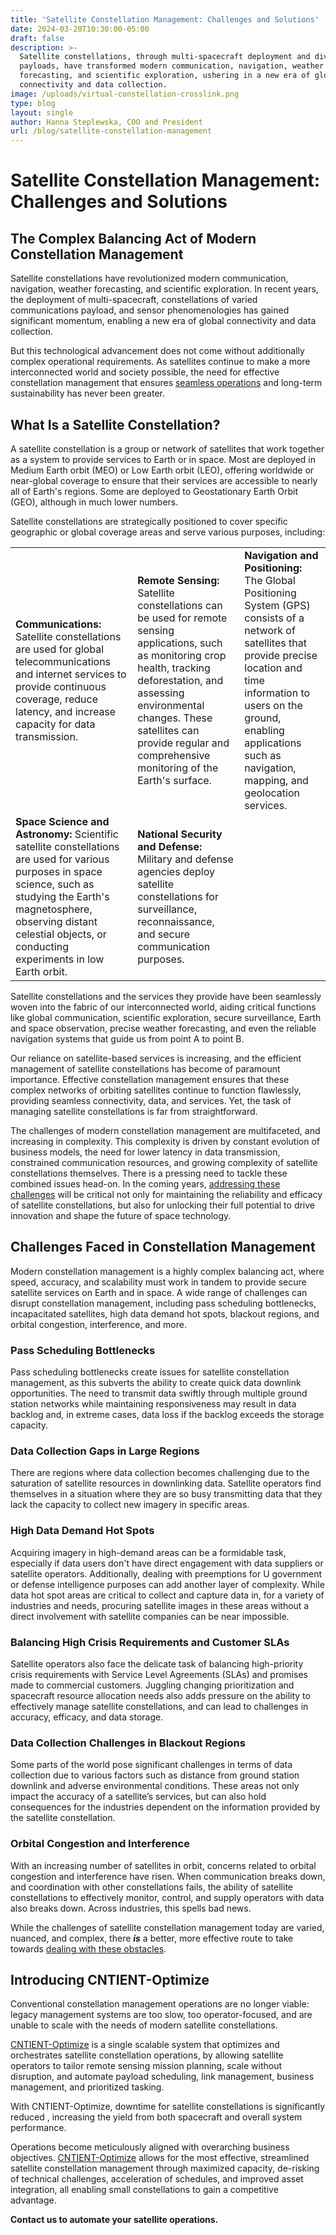```yaml
---
title: 'Satellite Constellation Management: Challenges and Solutions'
date: 2024-03-20T10:30:00-05:00
draft: false
description: >-
  Satellite constellations, through multi-spacecraft deployment and diverse
  payloads, have transformed modern communication, navigation, weather
  forecasting, and scientific exploration, ushering in a new era of global
  connectivity and data collection.
image: /uploads/virtual-constellation-crosslink.png
type: blog
layout: single
author: Hanna Steplewska, COO and President
url: /blog/satellite-constellation-management
---
```

# Satellite Constellation Management: Challenges and Solutions

## The Complex Balancing Act of Modern Constellation Management

Satellite constellations have revolutionized modern communication, navigation, weather forecasting, and scientific exploration. In recent years, the deployment of multi-spacecraft, constellations of varied communications payload, and sensor phenomenologies has gained significant momentum, enabling a new era of global connectivity and data collection.

But this technological advancement does not come without additionally complex operational requirements. As satellites continue to make a more interconnected world and society possible, the need for effective constellation management that ensures [seamless operations](https://cognitivespace.com/blog/automated-satellite-operations-pioneering-the-future-of-constellation-management/) and long-term sustainability has never been greater.

## What Is a Satellite Constellation?

A satellite constellation is a group or network of satellites that work together as a system to provide services to Earth or in space. Most are deployed in Medium Earth orbit (MEO) or Low Earth orbit (LEO), offering worldwide or near-global coverage to ensure that their services are accessible to nearly all of Earth's regions. Some are deployed to Geostationary Earth Orbit (GEO), although in much lower numbers.

Satellite constellations are strategically positioned to cover specific geographic or global coverage areas and serve various purposes, including:

<table><tbody><tr><td><strong>Communications:</strong> Satellite constellations are used for global telecommunications and internet services to provide continuous coverage, reduce latency, and increase capacity for data transmission.</td><td><strong>Remote Sensing:</strong> Satellite constellations can be used for remote sensing applications, such as monitoring crop health, tracking deforestation, and assessing environmental changes. These satellites can provide regular and comprehensive monitoring of the Earth's surface.</td><td><strong>Navigation and Positioning:</strong> The Global Positioning System (GPS) consists of a network of satellites that provide precise location and time information to users on the ground, enabling applications such as navigation, mapping, and geolocation services.</td></tr><tr><td><strong>Space Science and Astronomy:</strong> Scientific satellite constellations are used for various purposes in space science, such as studying the Earth's magnetosphere, observing distant celestial objects, or conducting experiments in low Earth orbit.</td><td><strong>National Security and Defense:</strong> Military and defense agencies deploy satellite constellations for surveillance, reconnaissance, and secure communication purposes.</td><td></td></tr></tbody></table>

Satellite constellations and the services they provide have been seamlessly woven into the fabric of our interconnected world, aiding critical functions like global communication, scientific exploration, secure surveillance, Earth and space observation, precise weather forecasting, and even the reliable navigation systems that guide us from point A to point B.

Our reliance on satellite-based services is increasing, and the efficient management of satellite constellations has become of paramount importance. Effective constellation management ensures that these complex networks of orbiting satellites continue to function flawlessly, providing seamless connectivity, data, and services. Yet, the task of managing satellite constellations is far from straightforward.

The challenges of modern constellation management are multifaceted, and increasing in complexity. This complexity is driven by constant evolution of business models, the need for lower latency in data transmission, constrained communication resources, and growing complexity of satellite constellations themselves. There is a pressing need to tackle these combined issues head-on. In the coming years, [addressing these challenges](https://www.cognitivespace.com/blog/2023/role-of-ai-and-ml-in-satellite-constellation-management/) will be critical not only for maintaining the reliability and efficacy of satellite constellations, but also for unlocking their full potential to drive innovation and shape the future of space technology.

## Challenges Faced in Constellation Management

Modern constellation management is a highly complex balancing act, where speed, accuracy, and scalability must work in tandem to provide secure satellite services on Earth and in space. A wide range of challenges can disrupt constellation management, including pass scheduling bottlenecks, incapacitated satellites, high data demand hot spots, blackout regions, and orbital congestion, interference, and more.

### Pass Scheduling Bottlenecks

Pass scheduling bottlenecks create issues for satellite constellation management, as this subverts the ability to create quick data downlink opportunities. The need to transmit data swiftly through multiple ground station networks while maintaining responsiveness may result in data backlog and, in extreme cases, data loss if the backlog exceeds the storage capacity.

### Data Collection Gaps in Large Regions

There are regions where data collection becomes challenging due to the saturation of satellite resources in downlinking data. Satellite operators find themselves in a situation where they are so busy transmitting data that they lack the capacity to collect new imagery in specific areas.

### High Data Demand Hot Spots

Acquiring imagery in high-demand areas can be a formidable task, especially if data users don't have direct engagement with data suppliers or satellite operators. Additionally, dealing with preemptions for U government or defense intelligence purposes can add another layer of complexity. While data hot spot areas are critical to collect and capture data in, for a variety of industries and needs, procuring satellite images in these areas without a direct involvement with satellite companies can be near impossible.

### Balancing High Crisis Requirements and Customer SLAs

Satellite operators also face the delicate task of balancing high-priority crisis requirements with Service Level Agreements (SLAs) and promises made to commercial customers. Juggling changing prioritization and spacecraft resource allocation needs also adds pressure on the ability to effectively manage satellite constellations, and can lead to challenges in accuracy, efficacy, and data storage.

### Data Collection Challenges in Blackout Regions

Some parts of the world pose significant challenges in terms of data collection due to various factors such as distance from ground station downlink and adverse environmental conditions. These areas not only impact the accuracy of a satellite’s services, but can also hold consequences for the industries dependent on the information provided by the satellite constellation.

### Orbital Congestion and Interference

With an increasing number of satellites in orbit, concerns related to orbital congestion and interference have risen. When communication breaks down, and coordination with other constellations fails, the ability of satellite constellations to effectively monitor, control, and supply operators with data also breaks down. Across industries, this spells bad news.

While the challenges of satellite constellation management today are varied, nuanced, and complex, there ***is*** a better, more effective route to take towards [dealing with these obstacles](https://www.cognitivespace.com/blog/2023/role-of-ai-and-ml-in-satellite-constellation-management/).

## Introducing CNTIENT-Optimize

Conventional constellation management operations are no longer viable: legacy management systems are too slow, too operator-focused, and are unable to scale with the needs of modern satellite constellations.

[CNTIENT-Optimize](https://www.cognitivespace.com/products) is a single scalable system that optimizes and orchestrates satellite constellation operations, by allowing satellite operators to tailor remote sensing mission planning, scale without disruption, and automate payload scheduling, link management, business management, and prioritized tasking.

With CNTIENT-Optimize, downtime for satellite constellations is significantly reduced , increasing the yield from both spacecraft and overall system performance.

Operations become meticulously aligned with overarching business objectives. [CNTIENT-Optimize](https://www.cognitivespace.com/products) allows for the most effective, streamlined satellite constellation management through maximized capacity, de-risking of technical challenges, acceleration of schedules, and improved asset integration, all enabling small constellations to gain a competitive advantage.

**Contact us to automate your satellite operations.**

&nbsp;

&nbsp;

&nbsp;